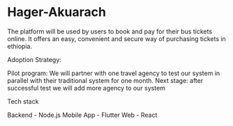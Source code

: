 # Hager-Akuarach

The platform will be used by users to book and pay for their bus tickets online. It offers an easy, convenient and secure way of purchasing tickets in ethiopia. 

Adoption Strategy:

  Pilot program:
    We will partner with one travel agency to test our system in parallel with their traditional system for one month.
  Next stage:
    after successful test we will add more agency to our system 
 
Tech stack

  Backend - Node.js
  Mobile App - Flutter
  Web - React
